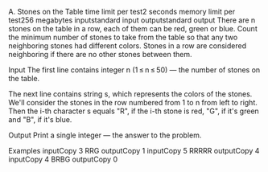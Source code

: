 A. Stones on the Table
time limit per test2 seconds
memory limit per test256 megabytes
inputstandard input
outputstandard output
There are n stones on the table in a row, each of them can be red, green or blue. Count the minimum number of stones to take from the table so that any two neighboring stones had different colors. Stones in a row are considered neighboring if there are no other stones between them.

Input
The first line contains integer n (1 ≤ n ≤ 50) — the number of stones on the table.

The next line contains string s, which represents the colors of the stones. We'll consider the stones in the row numbered from 1 to n from left to right. Then the i-th character s equals "R", if the i-th stone is red, "G", if it's green and "B", if it's blue.

Output
Print a single integer — the answer to the problem.

Examples
inputCopy
3
RRG
outputCopy
1
inputCopy
5
RRRRR
outputCopy
4
inputCopy
4
BRBG
outputCopy
0